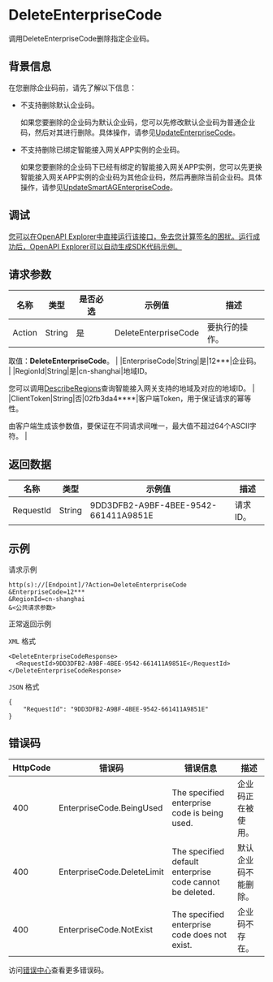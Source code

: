 # DeleteEnterpriseCode

调用DeleteEnterpriseCode删除指定企业码。

## 背景信息

在您删除企业码前，请先了解以下信息：

-   不支持删除默认企业码。

    如果您要删除的企业码为默认企业码，您可以先修改默认企业码为普通企业码，然后对其进行删除。具体操作，请参见[UpdateEnterpriseCode](~~197700~~)。

-   不支持删除已绑定智能接入网关APP实例的企业码。

    如果您要删除的企业码下已经有绑定的智能接入网关APP实例，您可以先更换智能接入网关APP实例的企业码为其他企业码，然后再删除当前企业码。具体操作，请参见[UpdateSmartAGEnterpriseCode](~~197701~~)。


## 调试

[您可以在OpenAPI Explorer中直接运行该接口，免去您计算签名的困扰。运行成功后，OpenAPI Explorer可以自动生成SDK代码示例。](https://api.aliyun.com/#product=Smartag&api=DeleteEnterpriseCode&type=RPC&version=2018-03-13)

## 请求参数

|名称|类型|是否必选|示例值|描述|
|--|--|----|---|--|
|Action|String|是|DeleteEnterpriseCode|要执行的操作。

 取值：**DeleteEnterpriseCode**。 |
|EnterpriseCode|String|是|12\*\*\*|企业码。 |
|RegionId|String|是|cn-shanghai|地域ID。

 您可以调用[DescribeRegions](~~69813~~)查询智能接入网关支持的地域及对应的地域ID。 |
|ClientToken|String|否|02fb3da4\*\*\*\*|客户端Token，用于保证请求的幂等性。

 由客户端生成该参数值，要保证在不同请求间唯一，最大值不超过64个ASCII字符。 |

## 返回数据

|名称|类型|示例值|描述|
|--|--|---|--|
|RequestId|String|9DD3DFB2-A9BF-4BEE-9542-661411A9851E|请求ID。 |

## 示例

请求示例

```
http(s)://[Endpoint]/?Action=DeleteEnterpriseCode
&EnterpriseCode=12***
&RegionId=cn-shanghai
&<公共请求参数>
```

正常返回示例

`XML` 格式

```
<DeleteEnterpriseCodeResponse>
  <RequestId>9DD3DFB2-A9BF-4BEE-9542-661411A9851E</RequestId>
</DeleteEnterpriseCodeResponse>
```

`JSON` 格式

```
{
	"RequestId": "9DD3DFB2-A9BF-4BEE-9542-661411A9851E"
}
```

## 错误码

|HttpCode|错误码|错误信息|描述|
|--------|---|----|--|
|400|EnterpriseCode.BeingUsed|The specified enterprise code is being used.|企业码正在被使用。|
|400|EnterpriseCode.DeleteLimit|The specified default enterprise code cannot be deleted.|默认企业码不能删除。|
|400|EnterpriseCode.NotExist|The specified enterprise code does not exist.|企业码不存在。|

访问[错误中心](https://error-center.aliyun.com/status/product/Smartag)查看更多错误码。

